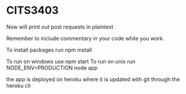 # CITS3403
Now will print out post requests in plaintext

Remember to include commentary in your code while you work.

To install packages run npm install

To run on windows use npm start
To run on unix run NODE_ENV=PRODUCTION node app

the app is deployed on heroku where it is updated with git through the
heroku cli
